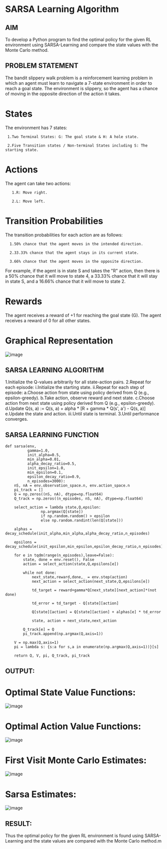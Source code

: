 # SARSA Learning Algorithm


## AIM
To develop a Python program to find the optimal policy for the given RL environment using SARSA-Learning and compare the state values with the Monte Carlo method.

## PROBLEM STATEMENT
The bandit slippery walk problem is a reinforcement learning problem in which an agent must learn to navigate a 7-state environment in order to reach a goal state. The environment is slippery, so the agent has a chance of moving in the opposite direction of the action it takes.

# States
The environment has 7 states:

     1.Two Terminal States: G: The goal state & H: A hole state.
     
     2.Five Transition states / Non-terminal States including S: The starting state.
# Actions
The agent can take two actions:

       1.R: Move right.
       
       2.L: Move left.
# Transition Probabilities
The transition probabilities for each action are as follows:

      1.50% chance that the agent moves in the intended direction.
      
      2.33.33% chance that the agent stays in its current state.
      
      3.66% chance that the agent moves in the opposite direction.
      
For example, if the agent is in state S and takes the "R" action, then there is a 50% chance that it will move to state 4, a 33.33% chance that it will stay in state S, and a 16.66% chance that it will move to state 2.
# Rewards
The agent receives a reward of +1 for reaching the goal state (G). The agent receives a reward of 0 for all other states.

# Graphical Representation
![image](https://github.com/Bhuvaneshwari-2003/sarsa-learning/assets/94828604/3cda586c-23bf-4e98-9e86-91415709e6fe)

## SARSA LEARNING ALGORITHM
1.Initialize the Q-values arbitrarily for all state-action pairs.
2.Repeat for each episode:
    i.Initialize the starting state.
    ii.Repeat for each step of episode:
         a.Choose action from state using policy derived from Q (e.g., epsilon-greedy).
         b.Take action, observe reward and next state.
         c.Choose action from next state using policy derived from Q (e.g., epsilon-greedy).
         d.Update Q(s, a) := Q(s, a) + alpha * [R + gamma * Q(s', a') - Q(s, a)]
         e.Update the state and action.
    iii.Until state is terminal.
3.Until performance converges.


## SARSA LEARNING FUNCTION
```
def sarsa(env,
          gamma=1.0,
          init_alpha=0.5,
          min_alpha=0.01,
          alpha_decay_ratio=0.5,
          init_epsilon=1.0,
          min_epsilon=0.1,
          epsilon_decay_ratio=0.9,
          n_episodes=3000):
    nS, nA = env.observation_space.n, env.action_space.n
    pi_track = []
    Q = np.zeros((nS, nA), dtype=np.float64)
    Q_track = np.zeros((n_episodes, nS, nA), dtype=np.float64)

    select_action = lambda state,Q,epsilon: 
    			np.argmax(Q[state]) 
    			if np.random.random() > epsilon 
                else np.random.randint(len(Q[state]))

    alphas = decay_schedule(init_alpha,min_alpha,alpha_decay_ratio,n_episodes)

    epsilons = decay_schedule(init_epsilon,min_epsilon,epsilon_decay_ratio,n_episodes)

    for e in tqdm(range(n_episodes),leave=False):
        state, done = env.reset(), False
        action = select_action(state,Q,epsilons[e])

        while not done:
            next_state,reward,done,_ = env.step(action)
            next_action = select_action(next_state,Q,epsilons[e])

            td_target = reward+gamma*Q[next_state][next_action]*(not done)

            td_error = td_target - Q[state][action]

            Q[state][action] = Q[state][action] + alphas[e] * td_error

            state, action = next_state,next_action

        Q_track[e] = Q
        pi_track.append(np.argmax(Q,axis=1))

    V = np.max(Q,axis=1)
    pi = lambda s: {s:a for s,a in enumerate(np.argmax(Q,axis=1))}[s]

    return Q, V, pi, Q_track, pi_track
```

## OUTPUT:
# Optimal State Value Functions:

![image](https://github.com/Bhuvaneshwari-2003/sarsa-learning/assets/94828604/e1e704b4-f8eb-42e6-b682-80c5fedf946a)

# Optimal Action Value Functions:

![image](https://github.com/Bhuvaneshwari-2003/sarsa-learning/assets/94828604/3c488abc-a7fd-4cc4-84b4-71baa0dfb54a)

# First Visit Monte Carlo Estimates:

![image](https://github.com/Bhuvaneshwari-2003/sarsa-learning/assets/94828604/8d6a2570-4437-4714-a85c-631c4da9c45d)

# Sarsa Estimates:

![image](https://github.com/Bhuvaneshwari-2003/sarsa-learning/assets/94828604/89054d6d-3e16-4894-ba8d-0b741e63052b)


## RESULT:
Thus the optimal policy for the given RL environment is found using SARSA-Learning and the state values are compared with the Monte Carlo method.m

